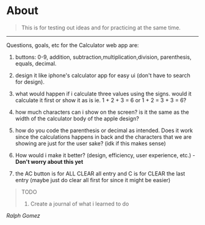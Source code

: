 # About
>
>This is for testing out ideas and for practicing at the same time.
---
Questions, goals, etc for the Calculator web app are:

1. buttons: 0-9, addition, subtraction,multiplication,division, parenthesis, equals, decimal.

2. design it like iphone's calculator app for easy ui (don't have to search for design).

3. what would happen if i calculate three values using the signs. would it calculate it first or show it as is
   ie. 1 + 2 + 3 = 6 or 1 + 2 = 3 + 3 = 6?
4. how much characters can i show on the screen? is it the same as the width of the calculator body of the apple design?
   
5. how do you code the parenthesis or decimal as intended. Does it work since the calculations happens in back and the characters that we are showing are just for the user sake? (idk if this makes sense)

6. How would i make it better? (design, efficiency, user experience, etc.) - **Don't worry about this yet**

7. the AC button is for ALL CLEAR all entry and C is for CLEAR the last entry (maybe just do clear all first for since it might be easier)

>TODO
> 1. Create a journal of what i learned to do



*Ralph Gomez*
